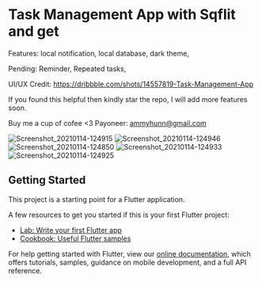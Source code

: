# Task Management App with Sqflit and get
Features:
local notification,
local database,
dark theme,

Pending:
Reminder,
Repeated tasks,

UI/UX Credit:
https://dribbble.com/shots/14557819-Task-Management-App

If you found this helpful then kindly star the repo, I will add more features soon.

Buy me a cup of cofee <3
Payoneer: ammyhunn@gmail.com

![Screenshot_20210114-124915](https://user-images.githubusercontent.com/48145486/104609423-de5a0980-56a4-11eb-9ab5-26485ade926b.jpg)
![Screenshot_20210114-124946](https://user-images.githubusercontent.com/48145486/104609438-e0bc6380-56a4-11eb-8f5f-af5d193939d6.jpg)
![Screenshot_20210114-124850](https://user-images.githubusercontent.com/48145486/104609444-e2862700-56a4-11eb-963b-2d5c6798809d.jpg)
![Screenshot_20210114-124933](https://user-images.githubusercontent.com/48145486/104609449-e44fea80-56a4-11eb-81e1-7434c491f62f.jpg)
![Screenshot_20210114-124925](https://user-images.githubusercontent.com/48145486/104609469-ea45cb80-56a4-11eb-8acc-bc597263969c.jpg)

## Getting Started

This project is a starting point for a Flutter application.

A few resources to get you started if this is your first Flutter project:

- [Lab: Write your first Flutter app](https://flutter.dev/docs/get-started/codelab)
- [Cookbook: Useful Flutter samples](https://flutter.dev/docs/cookbook)

For help getting started with Flutter, view our
[online documentation](https://flutter.dev/docs), which offers tutorials,
samples, guidance on mobile development, and a full API reference.
